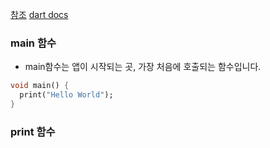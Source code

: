 [참조](https://fronquarry.tistory.com/17)
[dart docs](https://dart.dev/guides)

### main 함수
- main함수는 앱이 시작되는 곳, 가장 처음에 호출되는 함수입니다.
```dart
void main() {
  print("Hello World");
}
```

### print 함수